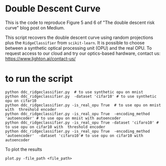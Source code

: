 # Double Descent Curve
This is the code to reproduce Figure 5 and 6 of "The double descent risk curve" blog post on Medium.

This script recovers the double descent curve using random projections plus the `RidgeClassifier` from `scikit-learn`. 
It is possible to choose between a synthetic optical processing unit (OPU) and the real OPU. 
To request access to our cloud and try our optics-based hardware, contact us: https://www.lighton.ai/contact-us/

# to run the script
```
python ddc_ridgeclassifier.py  # to use synthetic opu on mnist
python ddc_ridgeclassifier.py  -dataset 'cifar10' # to use synthetic opu on cifar10 
python ddc_ridgeclassifier.py -is_real_opu True  # to use opu on mnist with  threshold encoder 
python ddc_ridgeclassifier.py -is_real_opu True  -encoding_method 'autoencoder' # to use opu on mnist with autoencoder 
python ddc_ridgeclassifier.py -is_real_opu True -dataset 'cifaro10' # to use opu on cifar10 with  threshold encoder 
python ddc_ridgeclassifier.py -is_real_opu True  -encoding_method 'autoencoder'  -dataset 'cifaro10'# to use opu on cifar10 with autoencoder 
```

To plot the results
```
plot.py -file_path <file_path>
```

